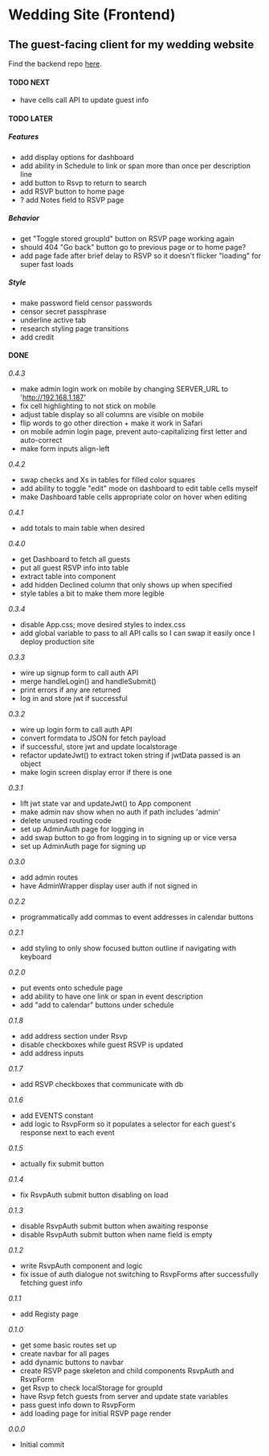 # Wedding Site (Frontend)

## The guest-facing client for my wedding website

Find the backend repo [here](https://github.com/CutlerSheridan/wedding-site-server).

#### TODO NEXT

- have cells call API to update guest info

#### TODO LATER

##### Features

- add display options for dashboard
- add ability in Schedule to link or span more than once per description line
- add button to Rsvp to return to search
- add RSVP button to home page
- ? add Notes field to RSVP page

##### Behavior

- get "Toggle stored groupId" button on RSVP page working again
- should 404 "Go back" button go to previous page or to home page?
- add page fade after brief delay to RSVP so it doesn't flicker "loading" for super fast loads

##### Style

- make password field censor passwords
- censor secret passphrase
- underline active tab
- research styling page transitions
- add credit

#### DONE

_0.4.3_

- make admin login work on mobile by changing SERVER_URL to 'http://192.168.1.187'
- fix cell highlighting to not stick on mobile
- adjust table display so all columns are visible on mobile
- flip words to go other direction + make it work in Safari
- on mobile admin login page, prevent auto-capitalizing first letter and auto-correct
- make form inputs align-left

_0.4.2_

- swap checks and Xs in tables for filled color squares
- add ability to toggle "edit" mode on dashboard to edit table cells myself
- make Dashboard table cells appropriate color on hover when editing

_0.4.1_

- add totals to main table when desired

_0.4.0_

- get Dashboard to fetch all guests
- put all guest RSVP info into table
- extract table into component
- add hidden Declined column that only shows up when specified
- style tables a bit to make them more legible

_0.3.4_

- disable App.css; move desired styles to index.css
- add global variable to pass to all API calls so I can swap it easily once I deploy production site

_0.3.3_

- wire up signup form to call auth API
- merge handleLogin() and handleSubmit()
- print errors if any are returned
- log in and store jwt if successful

_0.3.2_

- wire up login form to call auth API
- convert formdata to JSON for fetch payload
- if successful, store jwt and update localstorage
- refactor updateJwt() to extract token string if jwtData passed is an object
- make login screen display error if there is one

_0.3.1_

- lift jwt state var and updateJwt() to App component
- make admin nav show when no auth if path includes 'admin'
- delete unused routing code
- set up AdminAuth page for logging in
- add swap button to go from logging in to signing up or vice versa
- set up AdminAuth page for signing up

_0.3.0_

- add admin routes
- have AdminWrapper display user auth if not signed in

_0.2.2_

- programmatically add commas to event addresses in calendar buttons

_0.2.1_

- add styling to only show focused button outline if navigating with keyboard

_0.2.0_

- put events onto schedule page
- add ability to have one link or span in event description
- add "add to calendar" buttons under schedule

_0.1.8_

- add address section under Rsvp
- disable checkboxes while guest RSVP is updated
- add address inputs

_0.1.7_

- add RSVP checkboxes that communicate with db

_0.1.6_

- add EVENTS constant
- add logic to RsvpForm so it populates a selector for each guest's response next to each event

_0.1.5_

- actually fix submit button

_0.1.4_

- fix RsvpAuth submit button disabling on load

_0.1.3_

- disable RsvpAuth submit button when awaiting response
- disable RsvpAuth submit button when name field is empty

_0.1.2_

- write RsvpAuth component and logic
- fix issue of auth dialogue not switching to RsvpForms after successfully fetching guest info

_0.1.1_

- add Registy page

_0.1.0_

- get some basic routes set up
- create navbar for all pages
- add dynamic buttons to navbar
- create RSVP page skeleton and child components RsvpAuth and RsvpForm
- get Rsvp to check localStorage for groupId
- have Rsvp fetch guests from server and update state variables
- pass guest info down to RsvpForm
- add loading page for initial RSVP page render

_0.0.0_

- Initial commit
